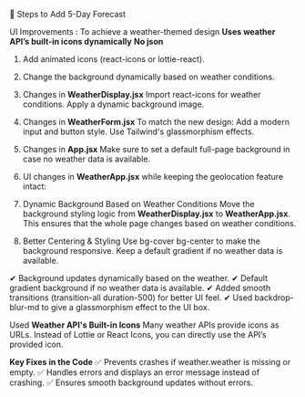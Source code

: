 🔹 Steps to Add 5-Day Forecast
          

UI Improvements : To achieve a weather-themed design
   **Uses weather API’s built-in icons dynamically**
              **No json**
1. Add animated icons (react-icons or lottie-react).
2. Change the background dynamically based on weather conditions.

1.   Changes in **WeatherDisplay.jsx**
Import react-icons for weather conditions.
Apply a dynamic background image.


2. Changes in **WeatherForm.jsx**
To match the new design:
Add a modern input and button style.
Use Tailwind's glassmorphism effects.

3. Changes in **App.jsx**
Make sure to set a default full-page background in case no weather data is available.

4. UI changes in **WeatherApp.jsx** while keeping the geolocation feature intact:
1. Dynamic Background Based on Weather Conditions
Move the background styling logic from **WeatherDisplay.jsx** to **WeatherApp.jsx**.
This ensures that the whole page changes based on weather conditions.

2. Better Centering & Styling
Use bg-cover bg-center to make the background responsive.
Keep a default gradient if no weather data is available.



✔ Background updates dynamically based on the weather.
✔ Default gradient background if no weather data is available.
✔ Added smooth transitions (transition-all duration-500) for better UI feel.
✔ Used backdrop-blur-md to give a glassmorphism effect to the UI box.


 Used **Weather API's Built-in Icons**
Many weather APIs provide icons as URLs. Instead of Lottie or React Icons, you can directly use the API’s provided icon.

 **Key Fixes in the Code**
✅ Prevents crashes if weather.weather is missing or empty.
✅ Handles errors and displays an error message instead of crashing.
✅ Ensures smooth background updates without errors.

